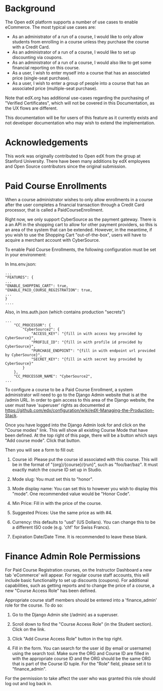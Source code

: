 # Background

The Open edX platform supports a number of use cases to enable eCommerce. The most typical use cases are:

- As an administrator of a run of a course, I would like to only allow students from enrolling in a course unless they purchase the course with a Credit Card. 
- As an administrator of a run of a course, I would like to set up discounting via coupons.
- As an administrator of a run of a course, I would also like to get some financial reporting on this course.
- As a user, I wish to enter myself into a course that has an associated price (single-seat purchase).
- As a user, I wish to enter a group of people into a course that has an associated price (multiple-seat purchase).

Note that edX.org has additional use-cases regarding the purchasing of "Verified Certificates", which will not be covered in this Documentation, as the UX flows are different.

This documentation will be for users of this feature as it currently exists and not developer documentation who may wish to extend the implementation.

# Acknowledgements

This work was originally contributed to Open edX from the group at Stanford University. There have been many additions by edX employees and Open Source contributors since the original submission.

# Paid Course Enrollments

When a course administrator wishes to only allow enrollments in a course after the user completes a financial transaction through a Credit Card processor, that is called a PaidCourseEnrollment. 

Right now, we only support CyberSource as the payment gateway. There is a an API in the shopping cart to allow for other payment providers, so this is an area of the system that can be extended. However, in the meantime, if you wish to use the Shopping Cart "out-of-the-box", users will have to acquire a merchant account with CyberSource.

To enable Paid Course Enrollments, the following configuration must be set in your environment:

In lms.env.json:

```
...
"FEATURES": {
...
"ENABLE_SHOPPING_CART": true,
"ENABLE_PAID_COURSE_REGISTRATION": true,
...
}
....
```

Also, in lms.auth.json (which contains production "secrets")

```
...
    "CC_PROCESSOR": {
        "CyberSource2": {
            "ACCESS_KEY": "{fill in with access key provided by CyberSource}", 
            "PROFILE_ID": "{fill in with profile id provided by CyberSource}", 
            "PURCHASE_ENDPOINT": "{fill in with endpoint url provided by CyberSource}", 
            "SECRET_KEY": "{fill in with secret key provided by CyberSource}"
        }
    }, 
    "CC_PROCESSOR_NAME": "CyberSource2",
... 
```

To configure a course to be a Paid Course Enrollment, a system administrator will need to go to the Django Admin website that is at the /admin URL. In order to gain access to this area of the Django website, the user must have 'superuser' rights as documented at https://github.com/edx/configuration/wiki/edX-Managing-the-Production-Stack.

Once you have logged into the Django Admin look for and click on the "Course modes" link. This will show all existing Course Mode that have been defined. At the top right of this page, there will be a button which says "Add course mode". Click that button.

Then you will see a form to fill out:

1) Course id: Please put the course id associated with this course. This will be in the format of "{org}/{course}/{run}", such as "foo/bar/baz". It must exactly match the course ID set up in Studio.

2) Mode slug: You must set this to "honor".

3) Mode display name: You can set this to however you wish to display this "mode". One recommended value would be "Honor Code".

4) Min Price: Fill in with the price of the course.

5) Suggested Prices: Use the same price as with #4.

6) Currency: this defaults to "usd" (US Dollars). You can change this to be a different ISO code (e.g. 'chf' for Swiss Francs).

7) Expiration Date/Date Time. It is recommended to leave these blank.

# Finance Admin Role Permissions

For Paid Course Registration courses, on the Instructor Dashboard a new tab 'eCommerce' will appear. For regular course staff accounts, this will include basic functionality to set up discounts (coupons). For additional capabilities, such as getting reports and to change the price of a course, a new "Course Access Role" has been defined.

Appropriate course staff members should be entered into a 'finance_admin' role for the course. To do so:

1) Go to the Django Admin site (/admin) as a superuser.

2) Scroll down to find the "Course Access Role" (in the Student section). Click on the link.

3) Click "Add Course Access Role" button in the top right.

4) Fill in the form. You can search for the user id (by email or username) using the search tool. Make sure the ORG and Course ID are filled in with the appropriate course ID and the ORG should be the same ORG that is part of the Course ID tuple. For the "Role" field, please set it to "finance_admin".

For the permission to take affect the user who was granted this role should log out and log back in.

